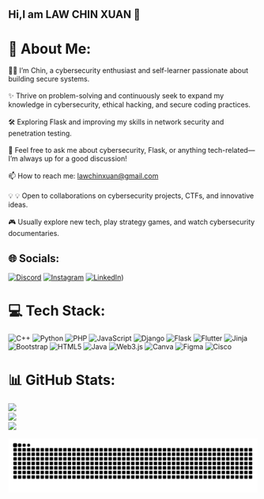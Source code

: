## Hi,I am LAW CHIN XUAN 👋

# 💫 About Me:
👨‍💻  I’m Chin, a cybersecurity enthusiast and self-learner passionate about building secure systems.<br><br>✨ Thrive on problem-solving and continuously seek to expand my knowledge in cybersecurity, ethical hacking, and secure coding practices.<br><br>🛠️ Exploring Flask and improving my skills in network security and penetration testing.<br><br>💬 Feel free to ask me about cybersecurity, Flask, or anything tech-related—I’m always up for a good discussion!<br><br>📫 How to reach me: lawchinxuan@gmail.com<br><br>💡 💡 Open to collaborations on cybersecurity projects, CTFs, and innovative ideas.<br><br>🎮 Usually explore new tech, play strategy games, and watch cybersecurity documentaries.


## 🌐 Socials:
[![Discord](https://img.shields.io/badge/Discord-%237289DA.svg?logo=discord&logoColor=white)](https://discord.gg/chinnn7) [![Instagram](https://img.shields.io/badge/Instagram-%23E4405F.svg?logo=Instagram&logoColor=white)](https://instagram.com/lchinnnx) [![LinkedIn](https://img.shields.io/badge/LinkedIn-%230077B5.svg?logo=linkedin&logoColor=white)](https://www.linkedin.com/in/chin-xuan-law/)) 

# 💻 Tech Stack:
![C++](https://img.shields.io/badge/c++-%2300599C.svg?style=for-the-badge&logo=c%2B%2B&logoColor=white) ![Python](https://img.shields.io/badge/python-3670A0?style=for-the-badge&logo=python&logoColor=ffdd54) ![PHP](https://img.shields.io/badge/php-%23777BB4.svg?style=for-the-badge&logo=php&logoColor=white) ![JavaScript](https://img.shields.io/badge/javascript-%23323330.svg?style=for-the-badge&logo=javascript&logoColor=%23F7DF1E) ![Django](https://img.shields.io/badge/django-%23092E20.svg?style=for-the-badge&logo=django&logoColor=white) ![Flask](https://img.shields.io/badge/flask-%23000.svg?style=for-the-badge&logo=flask&logoColor=white) ![Flutter](https://img.shields.io/badge/Flutter-%2302569B.svg?style=for-the-badge&logo=Flutter&logoColor=white) ![Jinja](https://img.shields.io/badge/jinja-white.svg?style=for-the-badge&logo=jinja&logoColor=black) ![Bootstrap](https://img.shields.io/badge/bootstrap-%238511FA.svg?style=for-the-badge&logo=bootstrap&logoColor=white) ![HTML5](https://img.shields.io/badge/html5-%23E34F26.svg?style=for-the-badge&logo=html5&logoColor=white) ![Java](https://img.shields.io/badge/java-%23ED8B00.svg?style=for-the-badge&logo=openjdk&logoColor=white) ![Web3.js](https://img.shields.io/badge/web3.js-F16822?style=for-the-badge&logo=web3.js&logoColor=white) ![Canva](https://img.shields.io/badge/Canva-%2300C4CC.svg?style=for-the-badge&logo=Canva&logoColor=white) ![Figma](https://img.shields.io/badge/figma-%23F24E1E.svg?style=for-the-badge&logo=figma&logoColor=white) ![Cisco](https://img.shields.io/badge/cisco-%23049fd9.svg?style=for-the-badge&logo=cisco&logoColor=black)
# 📊 GitHub Stats:
![](https://github-readme-stats.vercel.app/api?username=LCHIN7X&theme=nord&hide_border=false&include_all_commits=false&count_private=false)<br/>
![](https://nirzak-streak-stats.vercel.app/?user=LCHIN7X&theme=nord&hide_border=false)<br/>
![](https://github-readme-stats.vercel.app/api/top-langs/?username=LCHIN7X&theme=nord&hide_border=false&include_all_commits=false&count_private=false&layout=compact)


<img src="https://raw.githubusercontent.com/LCHIN7X/LCHIN7X/output/snake.svg" alt="Snake animation"/>

